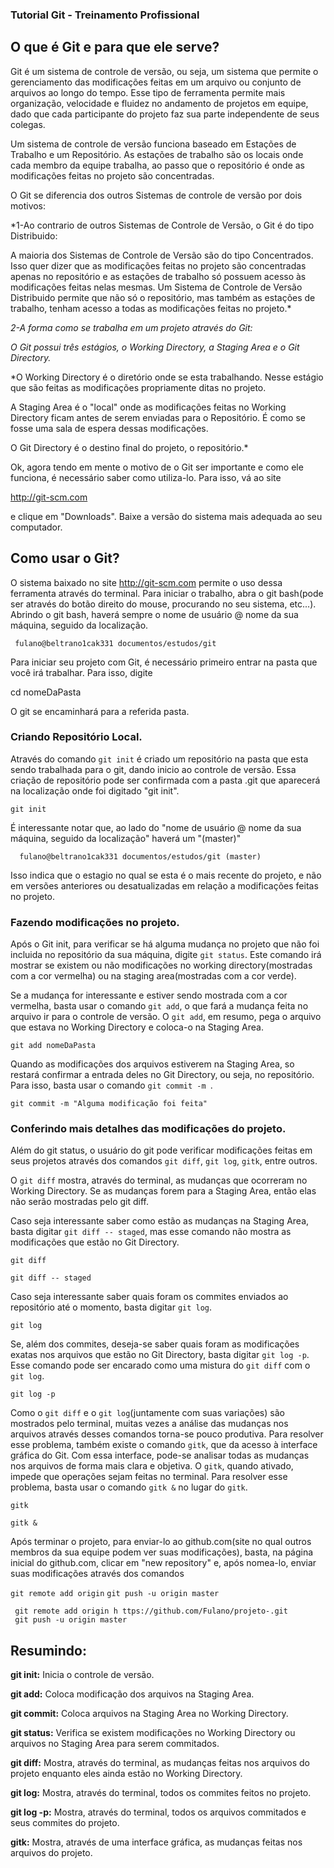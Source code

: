 ### Tutorial Git - Treinamento Profissional

## O que é Git e para que ele serve?

Git é um sistema de controle de versão, ou seja, um sistema que permite o gerenciamento das modificações feitas em um arquivo ou conjunto de arquivos ao longo do tempo.  Esse tipo de ferramenta permite mais organização, velocidade e fluidez no andamento de projetos em equipe, dado que cada participante do projeto faz sua parte independente de seus colegas.

Um sistema de controle de versão funciona baseado em Estações de Trabalho e um Repositório. As estações de trabalho são os locais onde cada membro da equipe trabalha, ao passo que o repositório é onde as modificações feitas no projeto são concentradas.

 O Git se diferencia dos outros Sistemas de controle de versão por dois motivos:

 *1-Ao contrario de outros Sistemas de Controle de Versão, o Git é do tipo Distribuido:

 A maioria dos Sistemas de Controle de Versão são do tipo Concentrados. Isso quer dizer que as modificações feitas no projeto são concentradas apenas no repositório e as estações de trabalho só possuem acesso às modificações feitas nelas mesmas. Um Sistema de Controle de Versão Distribuido permite que não só o repositório, mas também as estações de trabalho, tenham acesso a todas as modificações feitas no projeto.*

*2-A forma como se trabalha em um projeto através do Git:*

  *O Git possui três estágios, o Working Directory, a Staging Area e o Git Directory.*

   *O Working Directory é o diretório onde se esta trabalhando. Nesse estágio que são feitas as modificações propriamente ditas no projeto.

   A Staging Area é o "local" onde as modificações feitas no Working Directory ficam antes de serem enviadas para o Repositório. É como se fosse uma sala de espera dessas modificações.

   O Git Directory é o destino final do projeto, o repositório.*

 Ok, agora tendo em mente o motivo de o Git ser importante e como ele funciona, é necessário saber como utiliza-lo. Para isso, vá ao site

  http://git-scm.com

   e clique em "Downloads". Baixe a versão do sistema mais adequada ao seu computador.

## Como usar o Git?

O sistema baixado no site http://git-scm.com permite o uso dessa ferramenta através do terminal. Para iniciar o trabalho, abra o git bash(pode ser através do botão direito do mouse, procurando no seu sistema, etc...). Abrindo o git bash, haverá sempre o nome de usuário @ nome da sua máquina, seguido da localização.

 ```
  fulano@beltrano1cak331 documentos/estudos/git
```
Para iniciar seu projeto com Git, é necessário primeiro entrar na pasta que você irá trabalhar. Para isso, digite

cd nomeDaPasta

O git se encaminhará para a referida pasta.

### Criando Repositório Local.
Através do comando `git init` é criado um repositório na pasta que esta sendo trabalhada para o git, dando inicio ao controle de versão. Essa criação de repositório pode ser confirmada com a pasta .git que aparecerá na localização onde foi digitado "git init".

```
git init
```

É interessante notar que, ao lado do "nome de usuário @ nome da sua máquina, seguido da localização" haverá um "(master)"

```
  fulano@beltrano1cak331 documentos/estudos/git (master)
```
Isso indica que o estagio no qual se esta é o mais recente do projeto, e não em versões anteriores ou desatualizadas em relação a modificações feitas no projeto.

### Fazendo modificações no projeto.
Após o Git init, para verificar se há alguma mudança no projeto que não foi incluida no repositório da sua máquina, digite `git status`. Este comando irá mostrar se existem ou não modificações no working directory(mostradas com a cor vermelha) ou na staging area(mostradas com a cor verde).

Se a mudança for interessante e estiver sendo mostrada com a cor vermelha, basta usar o comando `git add`, o que fará a mudança feita no arquivo ir para o controle de versão. O `git add`, em resumo, pega o arquivo que estava no Working Directory e coloca-o na Staging Area.

```
git add nomeDaPasta
```

Quando as modificações dos arquivos estiverem na Staging Area, so restará confirmar a entrada deles no Git Directory, ou seja, no repositório. Para isso, basta usar o comando `git commit -m `.

```
git commit -m "Alguma modificação foi feita"
```


### Conferindo mais detalhes das modificações do projeto.
 Além do git status, o usuário do git pode verificar modificações feitas em seus projetos através dos comandos `git diff`, `git log`, `gitk`, entre outros.

O `git diff` mostra, através do terminal, as mudanças que ocorreram no Working Directory. Se as mudanças forem para a Staging Area, então elas não serão mostradas pelo git diff.

Caso seja interessante saber como estão as mudanças na Staging Area, basta digitar `git diff -- staged`, mas esse comando não mostra as modificações que estão no Git Directory.

```
git diff

git diff -- staged
```

Caso seja interessante saber quais foram os commites enviados ao repositório até o momento, basta digitar `git log`.

```
git log
```

Se, além dos commites, deseja-se saber quais foram as modificações exatas nos arquivos que estão no Git Directory, basta digitar `git log -p`. Esse comando pode ser encarado como uma mistura do `git diff` com o `git log`.
```
git log -p
```

Como o `git diff` e o `git log`(juntamente com suas variações) são mostrados pelo terminal, muitas vezes a análise das mudanças nos arquivos através desses comandos torna-se pouco produtiva. Para resolver esse problema, também existe o comando `gitk`, que da acesso à interface gráfica do Git. Com essa interface, pode-se analisar todas as mudanças nos arquivos de forma mais clara e objetiva.
O `gitk`, quando ativado, impede que operações sejam feitas no terminal. Para resolver esse problema, basta usar o comando `gitk &` no lugar do `gitk`.

```
gitk

gitk &
```

Após terminar o projeto, para enviar-lo ao github.com(site no qual outros membros da sua equipe podem ver suas modificações), basta, na página inicial do github.com, clicar em "new repository" e, após nomea-lo, enviar suas modificações através dos comandos

`git remote add origin`
`git push -u origin master`

```
 git remote add origin h ttps://github.com/Fulano/projeto-.git
 git push -u origin master
```

## Resumindo:

**git init:** Inicia o controle de versão.

**git add:** Coloca modificação dos arquivos na Staging Area.

**git commit:** Coloca arquivos na Staging Area no Working Directory.

**git status:** Verifica se existem modificações no Working Directory ou arquivos no Staging Area para serem commitados.

**git diff:** Mostra, através do terminal, as mudanças feitas nos arquivos do projeto enquanto eles ainda estão no Working Directory.

**git log:** Mostra, através do terminal, todos os commites feitos no projeto.

**git log -p:** Mostra, através do terminal, todos os arquivos commitados e seus commites do projeto.

**gitk:** Mostra, através de uma interface gráfica, as mudanças feitas nos arquivos do projeto.

